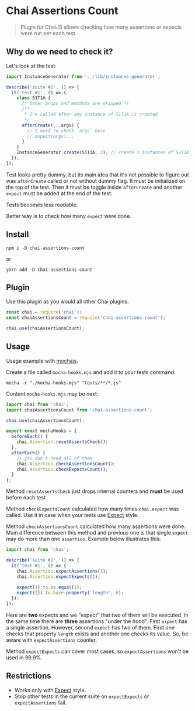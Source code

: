 # Chai Assertions Count

> Plugin for ChaiJS allows checking how many assertions or expects were run per each test.

## Why do we need to check it?

Let's look at the test:

```js
import InstanceGenerator from '../lib/instances-generator';

describe('suite #1', () => {
  it('test #1', () => {
    class S1T1A {
      /* Other props and methods are skipped */
      /**
       * I'm called after any instance of S1T1A is created
       */
      afterCreate(...args) {
        // I need to check `args` here
        // expect(args)... 
      }
    }
    InstanceGenerator.create(S1T1A, 3); // create 3 instances of S1T1A
  });
});
```

Test looks pretty dummy, but its main idea that it's not possible to figure out was `afterCreate` called or not without dummy flag. It must be initialized on the top of the test. Then it must be toggle inside `afterCreate` and another `expect` must be added at the end of the test.

Tests becomes less readable.

Better way is to check how many `expect` were done.

## Install

```shell
npm i -D chai-assertions-count
```

or

```shell
yarn add -D chai-assertions-count
```

## Plugin

Use this plugin as you would all other Chai plugins.

```js
const chai = require('chai');
const chaiAssertionsCount = require('chai-assertions-count');

chai.use(chaiAssertionsCount);
```

## Usage

Usage example with [mochajs](https://mochajs.org/).

Create a file called `mocha-hooks.mjs` and add it to your tests command:

```shell
mocha -r "./mocha-hooks.mjs" "tests/**/*.js"
```

Content `mocha-hooks.mjs` may be next:

```js
import chai from 'chai';
import chaiAssertionsCount from 'chai-assertions-count';

chai.use(chaiAssertionsCount);

export const mochaHooks = {
  beforeEach() {
    chai.Assertion.resetAssertsCheck();
  },
  afterEach() {
    // you don't need all of them
    chai.Assertion.checkAssertionsCount();
    chai.Assertion.checkExpectsCount();
  }
};
```

Method `resetAssertsCheck` just drops internal counters and **must** be used before each test.

Method `checkExpectsCount` calculated how many times `chai.expect` was called. Use it in case when your tests use [Expect](https://www.chaijs.com/guide/styles/#expect) style.

Method `checkAssertionsCount` calculated how many assertions were done. Main difference between this method and previous one is that single `expect` may do more than one `assertion`. Example below illustrates this:

```js
import chai from 'chai';

describe('suite #2', () => {
  it('test #1', () => {
    chai.Assertion.expectAssertions(3);
    chai.Assertion.expectExpects(2);
    
    expect(1).to.be.equal(1);
    expect([]).to.have.property('length', 0);
  });
});
```

Here are **two** expects and we "expect" that two of them will be executed. In the same time there are **three** assertions "under the hood". First `expect` has a single assertion. However, second `expect` has two of them. First one checks that property `length` exists and another one checks its value. So, be aware with `expectAssertions` counter.

Method `expectExpects` can cover most cases, so `expectAssertions` won't be used in 99.9%.

## Restrictions

* Works only with [Expect](https://www.chaijs.com/guide/styles/#expect) style.
* Stop other tests in the current suite on `expectExpects` or `expectAssertions` fail.